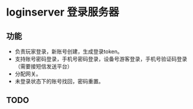# loginserver 登录服务器

## 功能
- 负责玩家登录，新账号创建，生成登录token。
- 支持账号密码登录，手机号密码登录，设备号游客登录，手机号验证码登录（需要接短信发送平台）
- 分配网关。
- 未登录状态下的账号找回，密码重置。

## TODO
